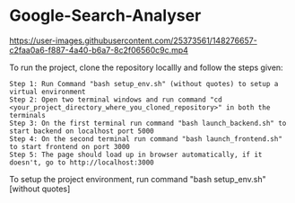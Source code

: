 # Google-Search-Analyser

https://user-images.githubusercontent.com/25373561/148276657-c2faa0a6-f887-4a40-b6a7-8c2f06560c9c.mp4



To run the project, clone the repository locallly and follow the steps given:

    Step 1: Run Command "bash setup_env.sh" (without quotes) to setup a virtual environment
    Step 2: Open two terminal windows and run command "cd <your_project_directory_where_you_cloned_repository>" in both the terminals
    Step 3: On the first terminal run command "bash launch_backend.sh" to start backend on localhost port 5000
    Step 4: On the second terminal run command "bash launch_frontend.sh" to start frontend on port 3000
    Step 5: The page should load up in browser automatically, if it doesn't, go to http://localhost:3000  

To setup the project environment, run command "bash setup_env.sh" [without quotes]

